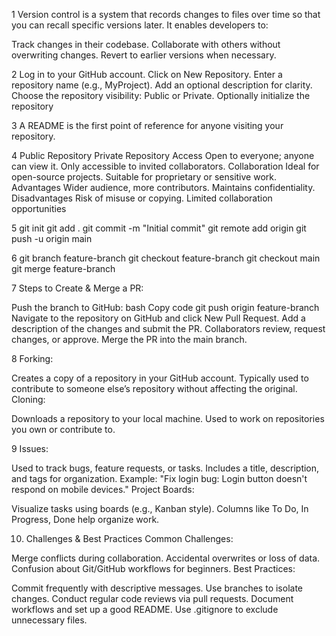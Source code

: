 1 Version control is a system that records changes to files over time so that you can recall specific versions later. It enables developers to:

Track changes in their codebase.
Collaborate with others without overwriting changes.
Revert to earlier versions when necessary.

2 Log in to your GitHub account.
Click on New Repository.
Enter a repository name (e.g., MyProject).
Add an optional description for clarity.
Choose the repository visibility: Public or Private.
Optionally initialize the repository 

3  A README is the first point of reference for anyone visiting your repository.

4 	  Public Repository	                 Private Repository
Access	Open to everyone; anyone can view it.	 Only accessible to invited collaborators.
Collaboration	Ideal for open-source projects.	 Suitable for proprietary or sensitive work.
Advantages	Wider audience, more contributors.	 Maintains confidentiality.
Disadvantages	Risk of misuse or copying.	     Limited collaboration opportunities

5 git init
 git add .
 git commit -m "Initial commit"
git remote add origin <repository URL>
git push -u origin main

6 git branch feature-branch
git checkout feature-branch
git checkout main
git merge feature-branch


7 Steps to Create & Merge a PR:

Push the branch to GitHub:
bash
Copy code
git push origin feature-branch
Navigate to the repository on GitHub and click New Pull Request.
Add a description of the changes and submit the PR.
Collaborators review, request changes, or approve.
Merge the PR into the main branch.


8 Forking:

Creates a copy of a repository in your GitHub account.
Typically used to contribute to someone else’s repository without affecting the original.
Cloning:

Downloads a repository to your local machine.
Used to work on repositories you own or contribute to.

9  Issues:

Used to track bugs, feature requests, or tasks.
Includes a title, description, and tags for organization.
Example: "Fix login bug: Login button doesn't respond on mobile devices."
Project Boards:

Visualize tasks using boards (e.g., Kanban style).
Columns like To Do, In Progress, Done help organize work.

10. Challenges & Best Practices
Common Challenges:

Merge conflicts during collaboration.
Accidental overwrites or loss of data.
Confusion about Git/GitHub workflows for beginners.
Best Practices:

Commit frequently with descriptive messages.
Use branches to isolate changes.
Conduct regular code reviews via pull requests.
Document workflows and set up a good README.
Use .gitignore to exclude unnecessary files.